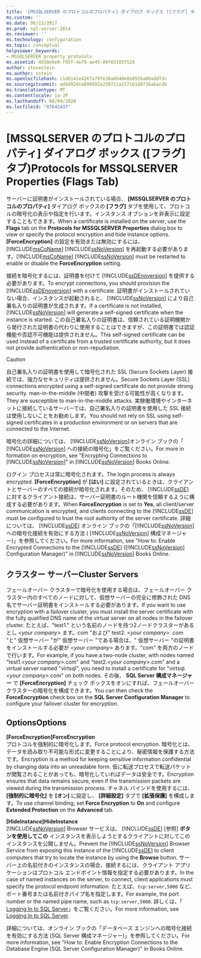 ```yaml
---
title: '[MSSQLSERVER のプロトコルのプロパティ] ダイアログ ボックス ([フラグ] タブ) | Microsoft Docs'
ms.custom: ''
ms.date: 06/13/2017
ms.prod: sql-server-2014
ms.reviewer: ''
ms.technology: configuration
ms.topic: conceptual
helpviewer_keywords:
- MSSQLSERVER property protocols
ms.assetid: 4d38e6e9-f95f-4e79-ae45-89f631037528
author: stevestein
ms.author: sstein
ms.openlocfilehash: c1d6141e4267a707e38a6b40e8a955ba08addfdc
ms.sourcegitcommit: ad4d92dce894592a259721a1571b1d8736abacdb
ms.translationtype: MT
ms.contentlocale: ja-JP
ms.lasthandoff: 08/04/2020
ms.locfileid: "87642437"
---
```

# <a name="protocols-for-mssqlserver-properties-flags-tab"></a><span data-ttu-id="c43c1-102">[MSSQLSERVER のプロトコルのプロパティ] ダイアログ ボックス ([フラグ] タブ)</span><span class="sxs-lookup"><span data-stu-id="c43c1-102">Protocols for MSSQLSERVER Properties (Flags Tab)</span></span>
  <span data-ttu-id="c43c1-103">サーバーに証明書がインストールされている場合、 **[MSSQLSERVER のプロトコルのプロパティ]** ダイアログ ボックスの **[フラグ]** タブを使用して、プロトコルの暗号化の表示や指定を行います。インスタンス オプションを非表示に設定することもできます。</span><span class="sxs-lookup"><span data-stu-id="c43c1-103">When a certificate is installed on the server, use the **Flags** tab on the **Protocols for MSSQLSERVER Properties** dialog box to view or specify the protocol encryption and hide instance options.</span></span> <span data-ttu-id="c43c1-104">**[ForceEncryption]** の設定を有効または無効にするには、[!INCLUDE[msCoName](../../includes/msconame-md.md)] [!INCLUDE[ssNoVersion](../../includes/ssnoversion-md.md)] を再起動する必要があります。</span><span class="sxs-lookup"><span data-stu-id="c43c1-104">[!INCLUDE[msCoName](../../includes/msconame-md.md)] [!INCLUDE[ssNoVersion](../../includes/ssnoversion-md.md)] must be restarted to enable or disable the **ForceEncryption** setting.</span></span>  
  
 <span data-ttu-id="c43c1-105">接続を暗号化するには、証明書を付けて [!INCLUDE[ssDEnoversion](../../includes/ssdenoversion-md.md)] を提供する必要があります。</span><span class="sxs-lookup"><span data-stu-id="c43c1-105">To encrypt connections, you should provision the [!INCLUDE[ssDEnoversion](../../includes/ssdenoversion-md.md)] with a certificate.</span></span> <span data-ttu-id="c43c1-106">証明書がインストールされていない場合、インスタンスが起動されると、 [!INCLUDE[ssNoVersion](../../includes/ssnoversion-md.md)] により自己署名入りの証明書が生成されます。</span><span class="sxs-lookup"><span data-stu-id="c43c1-106">If a certificate is not installed, [!INCLUDE[ssNoVersion](../../includes/ssnoversion-md.md)] will generate a self-signed certificate when the instance is started.</span></span> <span data-ttu-id="c43c1-107">この自己署名入りの証明書は、信頼されている証明機関から発行された証明書の代わりに使用することはできますが、この証明書では認証機能や否認不可機能は提供されません。</span><span class="sxs-lookup"><span data-stu-id="c43c1-107">This self-signed certificate can be used instead of a certificate from a trusted certificate authority, but it does not provide authentication or non-repudiation.</span></span>  
  
> [!CAUTION]  
>  <span data-ttu-id="c43c1-108">自己署名入りの証明書を使用して暗号化された SSL (Secure Sockets Layer) 接続では、強力なセキュリティは提供されません。</span><span class="sxs-lookup"><span data-stu-id="c43c1-108">Secure Sockets Layer (SSL) connections encrypted using a self-signed certificate do not provide strong security.</span></span> <span data-ttu-id="c43c1-109">man-in-the-middle (中間者) 攻撃を受ける可能性が高くなります。</span><span class="sxs-lookup"><span data-stu-id="c43c1-109">They are susceptible to man-in-the-middle attacks.</span></span> <span data-ttu-id="c43c1-110">実稼働環境やインターネットに接続しているサーバーでは、自己署名入りの証明書を使用した SSL 接続は使用しないことをお勧めします。</span><span class="sxs-lookup"><span data-stu-id="c43c1-110">You should not rely on SSL using self-signed certificates in a production environment or on servers that are connected to the Internet.</span></span>  
  
 <span data-ttu-id="c43c1-111">暗号化の詳細については、 [!INCLUDE[ssNoVersion](../../includes/ssnoversion-md.md)]オンライン ブックの「 [!INCLUDE[ssNoVersion](../../includes/ssnoversion-md.md)] への接続の暗号化」をご覧ください。</span><span class="sxs-lookup"><span data-stu-id="c43c1-111">For more in formation on encryption, see "Encrypting Connections to [!INCLUDE[ssNoVersion](../../includes/ssnoversion-md.md)]" in [!INCLUDE[ssNoVersion](../../includes/ssnoversion-md.md)] Books Online.</span></span>  
  
 <span data-ttu-id="c43c1-112">ログイン プロセスは常に暗号化されます。</span><span class="sxs-lookup"><span data-stu-id="c43c1-112">The login process is always encrypted.</span></span> <span data-ttu-id="c43c1-113">**[ForceEncryption]** が **[はい]** に設定されているときは、クライアントとサーバーのすべての接続が暗号化されます。そのため、 [!INCLUDE[ssDE](../../includes/ssde-md.md)] に対するクライアント接続は、サーバー証明書のルート機関を信頼するように構成する必要があります。</span><span class="sxs-lookup"><span data-stu-id="c43c1-113">When **ForceEncryption** is set to **Yes**, all client/server communication is encrypted, and clients connecting to the [!INCLUDE[ssDE](../../includes/ssde-md.md)] must be configured to trust the root authority of the server certificate.</span></span> <span data-ttu-id="c43c1-114">詳細については、 [!INCLUDE[ssDE](../../includes/ssde-md.md)] オンライン ブックの「[!INCLUDE[ssNoVersion](../../includes/ssnoversion-md.md)] への暗号化接続を有効にする方法 ( [!INCLUDE[ssNoVersion](../../includes/ssnoversion-md.md)] 構成マネージャー)」を参照してください。</span><span class="sxs-lookup"><span data-stu-id="c43c1-114">For more information, see "How to: Enable Encrypted Connections to the [!INCLUDE[ssDE](../../includes/ssde-md.md)] ([!INCLUDE[ssNoVersion](../../includes/ssnoversion-md.md)] Configuration Manager)" in [!INCLUDE[ssNoVersion](../../includes/ssnoversion-md.md)] Books Online.</span></span>  
  
## <a name="cluster-servers"></a><span data-ttu-id="c43c1-115">クラスター サーバー</span><span class="sxs-lookup"><span data-stu-id="c43c1-115">Cluster Servers</span></span>  
 <span data-ttu-id="c43c1-116">フェールオーバー クラスターで暗号化を使用する場合は、フェールオーバー クラスター内のすべてのノードに対して、仮想サーバーの完全に修飾された DNS 名でサーバー証明書をインストールする必要があります。</span><span class="sxs-lookup"><span data-stu-id="c43c1-116">If you want to use encryption with a failover cluster, you must install the server certificate with the fully qualified DNS name of the virtual server on all nodes in the failover cluster.</span></span> <span data-ttu-id="c43c1-117">たとえば、"test1." という名前のノードを持つ2ノードクラスターがあるとし *\<your company>* ます。com "および" test2. *\<your company>* .com "と" 仮想サーバー "が" 仮想サーバー "である場合は、" 仮想サーバー "の証明書をインストールする必要が *\<your company>* あります。"com" を両方のノードで行います。</span><span class="sxs-lookup"><span data-stu-id="c43c1-117">For example, if you have a two-node cluster, with nodes named "test1.*\<your company>*.com" and "test2.*\<your company>*.com" and a virtual server named "virtsql", you need to install a certificate for "virtsql.*\<your company>*.com" on both nodes.</span></span> <span data-ttu-id="c43c1-118">その後、 **SQL Server 構成マネージャー** で **[ForceEncryption]** チェック ボックスをオンにすれば、フェールオーバー クラスターの暗号化を構成できます。</span><span class="sxs-lookup"><span data-stu-id="c43c1-118">You can then check the **ForceEncryption** check box on the **SQL Server Configuration Manager** to configure your failover cluster for encryption.</span></span>  
  
## <a name="options"></a><span data-ttu-id="c43c1-119">Options</span><span class="sxs-lookup"><span data-stu-id="c43c1-119">Options</span></span>  
 <span data-ttu-id="c43c1-120">**[ForceEncryption]**</span><span class="sxs-lookup"><span data-stu-id="c43c1-120">**ForceEncryption**</span></span>  
 <span data-ttu-id="c43c1-121">プロトコルを強制的に暗号化します。</span><span class="sxs-lookup"><span data-stu-id="c43c1-121">Force protocol encryption.</span></span> <span data-ttu-id="c43c1-122">暗号化とは、データを読み取り不可能な形式に変更することにより、秘密情報を保護する方法です。</span><span class="sxs-lookup"><span data-stu-id="c43c1-122">Encryption is a method for keeping sensitive information confidential by changing data into an unreadable form.</span></span> <span data-ttu-id="c43c1-123">仮に転送プロセスで転送パケットが閲覧されることがあっても、暗号化していればデータは安全です。</span><span class="sxs-lookup"><span data-stu-id="c43c1-123">Encryption ensures that data remains secure, even if the transmission packets are viewed during the transmission process.</span></span> <span data-ttu-id="c43c1-124">チャネル バインドを使用するには、 **[強制的に暗号化]** を **[オン]** に設定し、 **[詳細設定]** タブで **[拡張保護]** を構成します。</span><span class="sxs-lookup"><span data-stu-id="c43c1-124">To use channel binding, set **Force Encryption** to **On** and configure **Extended Protection** on the **Advanced** tab.</span></span>  
  
 <span data-ttu-id="c43c1-125">**[HideInstance]**</span><span class="sxs-lookup"><span data-stu-id="c43c1-125">**HideInstance**</span></span>  
 <span data-ttu-id="c43c1-126">[!INCLUDE[ssNoVersion](../../includes/ssnoversion-md.md)] Browser サービスは、 [!INCLUDE[ssDE](../../includes/ssde-md.md)] [参照] **ボタンを使用してこの** インスタンスを表示しようとするクライアントに対してこのインスタンスを公開しません。</span><span class="sxs-lookup"><span data-stu-id="c43c1-126">Prevent the [!INCLUDE[ssNoVersion](../../includes/ssnoversion-md.md)] Browser Service from exposing this instance of the [!INCLUDE[ssDE](../../includes/ssde-md.md)] to client computers that try to locate the instance by using the **Browse** button.</span></span> <span data-ttu-id="c43c1-127">サーバー上の名前付きのインスタンスの場合、接続するには、クライアント アプリケーションはプロトコル エンドポイント情報を指定する必要があります。</span><span class="sxs-lookup"><span data-stu-id="c43c1-127">In the case of named instances on the server, to connect, client applications must specify the protocol endpoint information.</span></span> <span data-ttu-id="c43c1-128">たとえば、`tcp:server,5000` など、ポート番号または名前付きパイプ名を指定します。</span><span class="sxs-lookup"><span data-stu-id="c43c1-128">For example, the port number or the named pipe name, such as `tcp:server,5000`.</span></span> <span data-ttu-id="c43c1-129">詳しくは、「 [Logging In to SQL Server](../../database-engine/configure-windows/logging-in-to-sql-server.md)」をご覧ください。</span><span class="sxs-lookup"><span data-stu-id="c43c1-129">For more information, see [Logging In to SQL Server](../../database-engine/configure-windows/logging-in-to-sql-server.md).</span></span>  
  
 <span data-ttu-id="c43c1-130">詳細については、オンライン ブックの「データベース エンジンへの暗号化接続を有効にする方法 (SQL Server 構成マネージャー)」を参照してください。</span><span class="sxs-lookup"><span data-stu-id="c43c1-130">For more information, see "How to: Enable Encryption Connections to the Database Engine (SQL Server Configuration Manager)" in Books Online.</span></span>  
  
  
